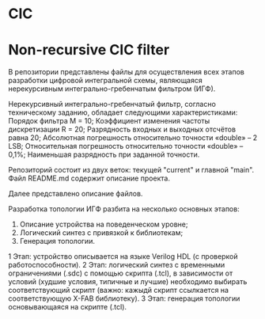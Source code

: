 # CIC
# Non-recursive CIC filter
В репозитории представлены файлы для осуществления всех этапов разработки цифровой интегральной схемы, являющаяся нерекурсивным интегрально-гребенчатым фильтром (ИГФ).

Нерекурсивный интегрально-гребенчатый фильтр, согласно техническому заданию, обладает следующими характеристиками:
Порядок фильтра M = 10;
Коэффициент изменения частоты дискретизации R = 20;
Разрядность входных и выходных отсчётов равна 20;
Абсолютная погрешность относительно точности «double» – 2 LSB;
Относительная погрешность относительно точности «double» – 0,1%;
Наименьшая разрядность при заданной точности.

Репозиторий состоит из двух веток: текущей "current" и главной "main".
Файл README.md содержит описание проекта.

Далее представлено описание файлов.


Разработка топологии ИГФ разбита на несколько основных этапов:
1) Описание устройства на поведенческом уровне; 
2) Логический синтез с привязкой к библиотекам;
3) Генерация топологии.

1 Этап: устройство описывается на языке Verilog HDL (с проверкой работоспособности).
2 Этап: логический синтез с временными ограничениями (.sdc) с помощью скрипта (.tcl), в зависимости от условий (худшие условия, типичные и лучшие) необходимо выбирать соответствующий скрипт (важно: кажыдй скрипт ссылкается на соответствующую X-FAB библиотеку).
3 Этап: генерация топологии основывающаяся на скрипте (.tcl).

